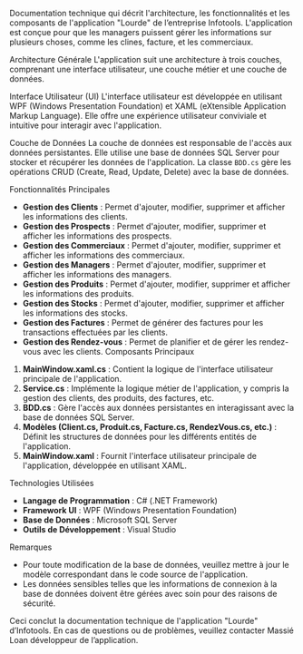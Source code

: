 Documentation technique qui décrit l'architecture, les fonctionnalités et les composants de l'application "Lourde" de l’entreprise Infotools. L'application est conçue pour que les managers puissent gérer les informations sur plusieurs choses, comme les clines, facture, et les commerciaux.

Architecture Générale
L'application suit une architecture à trois couches, comprenant une interface utilisateur, une couche métier et une couche de données.

Interface Utilisateur (UI)
L'interface utilisateur est développée en utilisant WPF (Windows Presentation Foundation) et XAML (eXtensible Application Markup Language). Elle offre une expérience utilisateur conviviale et intuitive pour interagir avec l'application.

Couche de Données
La couche de données est responsable de l'accès aux données persistantes. Elle utilise une base de données SQL Server pour stocker et récupérer les données de l'application. La classe `BDD.cs` gère les opérations CRUD (Create, Read, Update, Delete) avec la base de données.

Fonctionnalités Principales
- **Gestion des Clients** : Permet d'ajouter, modifier, supprimer et afficher les informations des clients.
- **Gestion des Prospects** : Permet d'ajouter, modifier, supprimer et afficher les informations des prospects.
- **Gestion des Commerciaux** : Permet d'ajouter, modifier, supprimer et afficher les informations des commerciaux.
- **Gestion des Managers** : Permet d'ajouter, modifier, supprimer et afficher les informations des managers.
- **Gestion des Produits** : Permet d'ajouter, modifier, supprimer et afficher les informations des produits.
- **Gestion des Stocks** : Permet d'ajouter, modifier, supprimer et afficher les informations des stocks.
- **Gestion des Factures** : Permet de générer des factures pour les transactions effectuées par les clients.
- **Gestion des Rendez-vous** : Permet de planifier et de gérer les rendez-vous avec les clients.
Composants Principaux
1. **MainWindow.xaml.cs** : Contient la logique de l'interface utilisateur principale de l'application.
2. **Service.cs** : Implémente la logique métier de l'application, y compris la gestion des clients, des produits, des factures, etc.
3. **BDD.cs** : Gère l'accès aux données persistantes en interagissant avec la base de données SQL Server.
4. **Modèles (Client.cs, Produit.cs, Facture.cs, RendezVous.cs, etc.)** : Définit les structures de données pour les différents entités de l'application.
5. **MainWindow.xaml** : Fournit l'interface utilisateur principale de l'application, développée en utilisant XAML.

Technologies Utilisées
- **Langage de Programmation** : C# (.NET Framework)
- **Framework UI** : WPF (Windows Presentation Foundation)
- **Base de Données** : Microsoft SQL Server
- **Outils de Développement** : Visual Studio


Remarques
- Pour toute modification de la base de données, veuillez mettre à jour le modèle correspondant dans le code source de l'application.
- Les données sensibles telles que les informations de connexion à la base de données doivent être gérées avec soin pour des raisons de sécurité.

Ceci conclut la documentation technique de l'application "Lourde" d’Infotools. En cas de questions ou de problèmes, veuillez contacter Massié Loan développeur de l’application.
